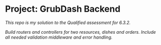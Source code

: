 # Project: GrubDash Backend

*This repo is my solution to the Qualified assessment for 6.3.2.*

*Build routers and controllers for two resources, dishes and orders. Include all needed validation middleware and error handling.*
